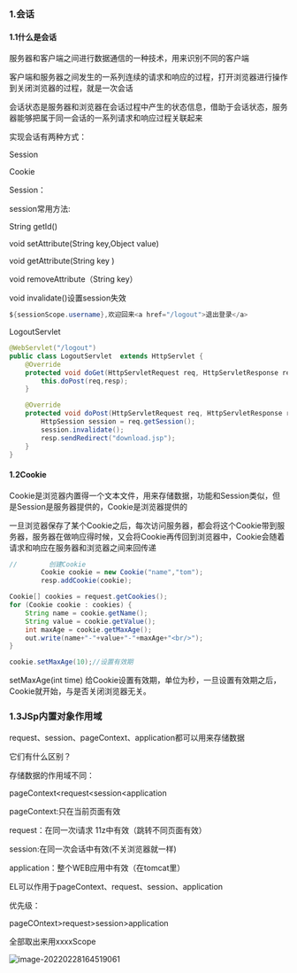 ### 1.会话

#### 1.1什么是会话

服务器和客户端之间进行数据通信的一种技术，用来识别不同的客户端

客户端和服务器之间发生的一系列连续的请求和响应的过程，打开浏览器进行操作到关闭浏览器的过程，就是一次会话

会话状态是服务器和浏览器在会话过程中产生的状态信息，借助于会话状态，服务器能够把属于同一会话的一系列请求和响应过程关联起来

 实现会话有两种方式：

Session

Cookie

Session：

session常用方法:

String getId()

void setAttribute(String key,Object value)

void getAttribute(String key )

void removeAttribute（String key）

void invalidate()设置session失效

```java
${sessionScope.username},欢迎回来<a href="/logout">退出登录</a>
```

LogoutServlet

```Java
@WebServlet("/logout")
public class LogoutServlet  extends HttpServlet {
    @Override
    protected void doGet(HttpServletRequest req, HttpServletResponse resp) throws ServletException, IOException {
        this.doPost(req,resp);
    }

    @Override
    protected void doPost(HttpServletRequest req, HttpServletResponse resp) throws ServletException, IOException {
        HttpSession session = req.getSession();
        session.invalidate();
        resp.sendRedirect("download.jsp");
    }
}
```

#### 1.2Cookie

Cookie是浏览器内置得一个文本文件，用来存储数据，功能和Session类似，但是Session是服务器提供的，Cookie是浏览器提供的

一旦浏览器保存了某个Cookie之后，每次访问服务器，都会将这个Cookie带到服务器，服务器在做响应得时候，又会将Cookie再传回到浏览器中，Cookie会随着请求和响应在服务器和浏览器之间来回传递

```java
//        创建Cookie
        Cookie cookie = new Cookie("name","tom");
        resp.addCookie(cookie);
```

```java
Cookie[] cookies = request.getCookies();
for (Cookie cookie : cookies) {
    String name = cookie.getName();
    String value = cookie.getValue();
    int maxAge = cookie.getMaxAge();
    out.write(name+"-"+value+"-"+maxAge+"<br/>");
}
```

```JAVA
cookie.setMaxAge(10);//设置有效期
```

setMaxAge(int time) 给Cookie设置有效期，单位为秒，一旦设置有效期之后，Cookie就开始，与是否关闭浏览器无关。





### 1.3JSp内置对象作用域

request、session、pageContext、application都可以用来存储数据

它们有什么区别？

存储数据的作用域不同：

pageContext<request<session<application

pageContext:只在当前页面有效

request：在同一次i请求 11z中有效（跳转不同页面有效）

session:在同一次会话中有效(不关浏览器就一样)

application：整个WEB应用中有效（在tomcat里）

EL可以作用于pageContext、request、session、application

优先级：

pageCOntext>request>session>application

全部取出来用xxxxScope

![image-20220228164519061](C:\Users\DELL\AppData\Roaming\Typora\typora-user-images\image-20220228164519061.png)

